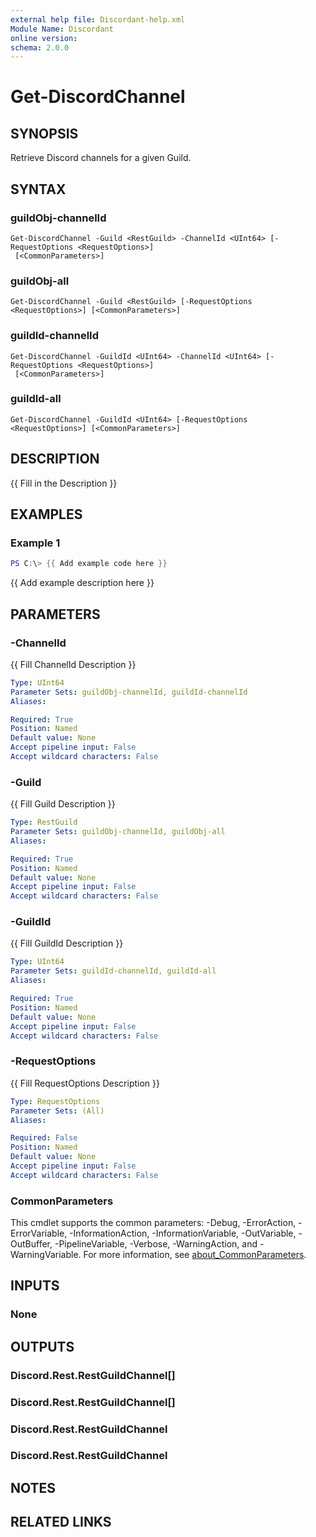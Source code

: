 ```yaml
---
external help file: Discordant-help.xml
Module Name: Discordant
online version:
schema: 2.0.0
---
```


# Get-DiscordChannel

## SYNOPSIS
Retrieve Discord channels for a given Guild.

## SYNTAX

### guildObj-channelId
```
Get-DiscordChannel -Guild <RestGuild> -ChannelId <UInt64> [-RequestOptions <RequestOptions>]
 [<CommonParameters>]
```

### guildObj-all
```
Get-DiscordChannel -Guild <RestGuild> [-RequestOptions <RequestOptions>] [<CommonParameters>]
```

### guildId-channelId
```
Get-DiscordChannel -GuildId <UInt64> -ChannelId <UInt64> [-RequestOptions <RequestOptions>]
 [<CommonParameters>]
```

### guildId-all
```
Get-DiscordChannel -GuildId <UInt64> [-RequestOptions <RequestOptions>] [<CommonParameters>]
```

## DESCRIPTION
{{ Fill in the Description }}

## EXAMPLES

### Example 1
```powershell
PS C:\> {{ Add example code here }}
```

{{ Add example description here }}

## PARAMETERS

### -ChannelId
{{ Fill ChannelId Description }}

```yaml
Type: UInt64
Parameter Sets: guildObj-channelId, guildId-channelId
Aliases:

Required: True
Position: Named
Default value: None
Accept pipeline input: False
Accept wildcard characters: False
```

### -Guild
{{ Fill Guild Description }}

```yaml
Type: RestGuild
Parameter Sets: guildObj-channelId, guildObj-all
Aliases:

Required: True
Position: Named
Default value: None
Accept pipeline input: False
Accept wildcard characters: False
```

### -GuildId
{{ Fill GuildId Description }}

```yaml
Type: UInt64
Parameter Sets: guildId-channelId, guildId-all
Aliases:

Required: True
Position: Named
Default value: None
Accept pipeline input: False
Accept wildcard characters: False
```

### -RequestOptions
{{ Fill RequestOptions Description }}

```yaml
Type: RequestOptions
Parameter Sets: (All)
Aliases:

Required: False
Position: Named
Default value: None
Accept pipeline input: False
Accept wildcard characters: False
```

### CommonParameters
This cmdlet supports the common parameters: -Debug, -ErrorAction, -ErrorVariable, -InformationAction, -InformationVariable, -OutVariable, -OutBuffer, -PipelineVariable, -Verbose, -WarningAction, and -WarningVariable. For more information, see [about_CommonParameters](http://go.microsoft.com/fwlink/?LinkID=113216).

## INPUTS

### None

## OUTPUTS

### Discord.Rest.RestGuildChannel[]

### Discord.Rest.RestGuildChannel[]

### Discord.Rest.RestGuildChannel

### Discord.Rest.RestGuildChannel

## NOTES

## RELATED LINKS
